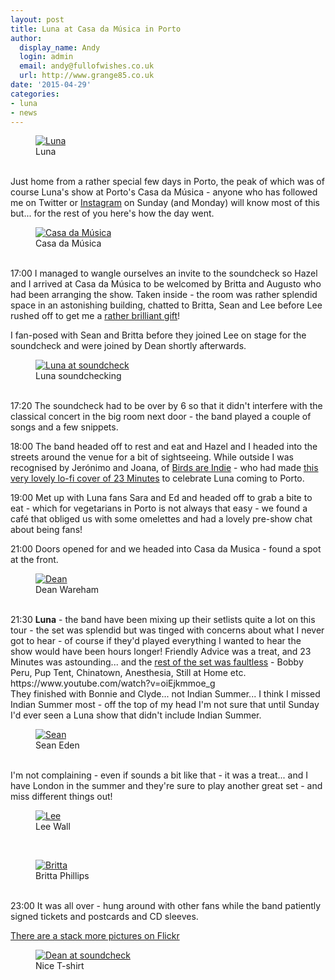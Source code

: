 ```yaml
---
layout: post
title: Luna at Casa da Música in Porto
author:
  display_name: Andy
  login: admin
  email: andy@fullofwishes.co.uk
  url: http://www.grange85.co.uk
date: '2015-04-29'
categories:
- luna
- news
---
```

<p><figure class="caption aligncenter"><a href="https://www.flickr.com/photos/grange85/17127591408" title="Luna by Andy Aldridge, on Flickr"><img src="https://farm8.staticflickr.com/7795/17127591408_9b31fdc6d7_z.jpg" alt="Luna"></a><figcaption class="caption-text">Luna</figcaption></figure><br />
Just home from a rather special few days in Porto, the peak of which was of course Luna's show at Porto's Casa da Música - anyone who has followed me on Twitter or <a href="https://instagram.com/p/2BMa2OPDMm/">Instagram</a> on Sunday (and Monday) will know most of this but... for the rest of you here's how the day went.<br />
<figure class="caption aligncenter"><a href="https://www.flickr.com/photos/grange85/17289421126" title="Casa da Música by Andy Aldridge, on Flickr"><img src="https://farm9.staticflickr.com/8756/17289421126_a9333f0b15_z.jpg" alt="Casa da Música"></a><figcaption class="caption-text">Casa da Música</figcaption></figure><br />
17:00 I managed to wangle ourselves an invite to the soundcheck so Hazel and I arrived at Casa da Música to be welcomed by Britta and Augusto who had been arranging the show. Taken inside - the room was rather splendid space in an astonishing building, chatted to Britta, Sean and Lee before Lee rushed off to get me a <a href="https://instagram.com/p/2BMa2OPDMm/">rather brilliant gift</a>!</p>
<p>I fan-posed with Sean and Britta before they joined Lee on stage for the soundcheck and were joined by Dean shortly afterwards.<br />
<figure class="caption aligncenter"><a href="https://www.flickr.com/photos/grange85/17313527992" title="Luna at soundcheck by Andy Aldridge, on Flickr"><img src="https://farm8.staticflickr.com/7786/17313527992_ac04240536_z.jpg" alt="Luna at soundcheck"></a><figcaption class="caption-text">Luna soundchecking</figcaption></figure><br />
17:20 The soundcheck had to be over by 6 so that it didn't interfere with the classical concert in the big room next door - the band played a couple of songs and a few snippets.</p>
<p>18:00 The band headed off to rest and eat and Hazel and I headed into the streets around the venue for a bit of sightseeing. While outside I was recognised by Jerónimo and Joana, of <a href="https://soundcloud.com/birdsareindie">Birds are Indie</a>  - who had made <a href="https://soundcloud.com/birdsareindie/23-minutes-in-brussels-luna-cover">this very lovely lo-fi cover of 23 Minutes</a> to celebrate Luna coming to Porto.</p>
<p>19:00 Met up with Luna fans Sara and Ed and headed off to grab a bite to eat - which for vegetarians in Porto is not always that easy - we found a café that obliged us with some omelettes and had a lovely pre-show chat about being fans!</p>
<p>21:00 Doors opened for and we headed into Casa da Musica - found a spot at the front.</p>
<p><figure class="caption aligncenter"><a href="https://www.flickr.com/photos/grange85/17127590988" title="Dean by Andy Aldridge, on Flickr"><img src="https://farm9.staticflickr.com/8824/17127590988_2250953708_z.jpg" alt="Dean"></a><figcaption class="caption-text">Dean Wareham</figcaption></figure><br />
21:30 <strong>Luna</strong> - the band have been mixing up their setlists quite a lot on this tour - the set was splendid but was tinged with concerns about what I never got to hear - of course if they'd played everything I wanted to hear the show would have been hours longer! Friendly Advice was a treat, and 23 Minutes was astounding... and the <a href="https://instagram.com/p/19OeT7PDDs/">rest of the set was faultless</a> - Bobby Peru, Pup Tent, Chinatown, Anesthesia, Still at Home etc.<br />
https://www.youtube.com/watch?v=oiEjkmmoe_g<br />
They finished with Bonnie and Clyde... not Indian Summer... I think I missed Indian Summer most - off the top of my head I'm not sure that until Sunday I'd ever seen a Luna show that didn't include Indian Summer.<br />
<figure class="caption aligncenter"><a href="https://www.flickr.com/photos/grange85/16695119473" title="Sean by Andy Aldridge, on Flickr"><img src="https://farm9.staticflickr.com/8801/16695119473_ce077261b1_z.jpg" alt="Sean"></a><figcaption class="caption-text">Sean Eden</figcaption></figure><br />
I'm not complaining - even if sounds a bit like that - it was a treat... and I have London in the summer and they're sure to play another great set - and miss different things out!<br />
<figure class="caption aligncenter"><a href="https://www.flickr.com/photos/grange85/17107937187" title="Lee by Andy Aldridge, on Flickr"><img src="https://farm8.staticflickr.com/7775/17107937187_f6ca17ab9f_z.jpg" alt="Lee"></a><figcaption class="caption-text">Lee Wall</figcaption></figure><br />
<figure class="caption aligncenter"><a href="https://www.flickr.com/photos/grange85/16692921274" title="Britta by Andy Aldridge, on Flickr"><img src="https://farm9.staticflickr.com/8824/16692921274_92e8343918_z.jpg" alt="Britta"></a><figcaption class="caption-text">Britta Phillips</figcaption></figure><br />
23:00 It was all over - hung around with other fans while the band patiently signed tickets and postcards and CD sleeves.</p>
<p><a href="https://www.flickr.com/photos/grange85/sets/72157651851409830">There are a stack more pictures on Flickr</a></p>
<p><figure class="caption aligncenter"><a href="https://www.flickr.com/photos/grange85/17127828830" title="Dean at soundcheck by Andy Aldridge, on Flickr"><img src="https://farm8.staticflickr.com/7792/17127828830_01ccc6b525_z.jpg" alt="Dean at soundcheck"></a><figcaption class="caption-text">Nice T-shirt</figcaption></figure></p>
